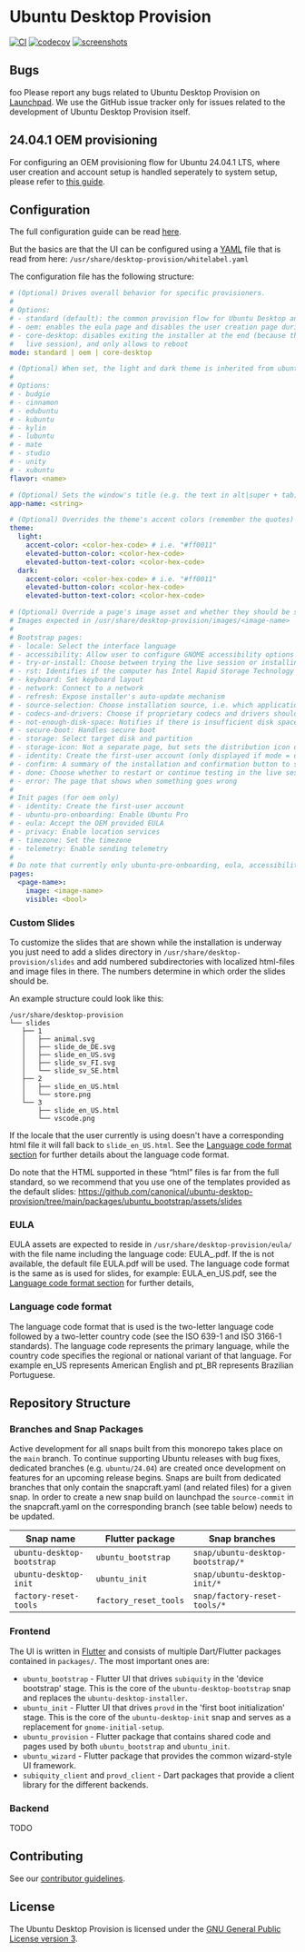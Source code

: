 # Ubuntu Desktop Provision

[![CI](https://github.com/canonical/ubuntu-desktop-provision/actions/workflows/ci.yml/badge.svg)](https://github.com/canonical/ubuntu-desktop-provision/actions/workflows/ci.yml)
[![codecov](https://codecov.io/gh/canonical/ubuntu-desktop-provision/branch/main/graph/badge.svg?token=JcedDc47dU)](https://codecov.io/gh/canonical/ubuntu-desktop-provision)
[![screenshots](https://img.shields.io/badge/screenshots-gray?logo=ubuntu)](https://github.com/canonical/ubuntu-desktop-provision-screenshots)

## Bugs

foo
Please report any bugs related to Ubuntu Desktop Provision on [Launchpad](https://bugs.launchpad.net/ubuntu-desktop-provision).
We use the GitHub issue tracker only for issues related to the development of Ubuntu Desktop Provision itself.

## 24.04.1 OEM provisioning

For configuring an OEM provisioning flow for Ubuntu 24.04.1 LTS, where user creation and account setup is handled
seperately to system setup, please refer to [this guide](docs/oem-provisioning-24_04_1.md).

## Configuration

The full configuration guide can be read [here](https://docs.google.com/document/d/10R0YOj4e8BTv6XPw9OE_y7GDy72xPqA5XP5lu0M7VbE/edit?usp=sharing).

But the basics are that the UI can be configured using a [YAML](https://yaml.org/) file that is read from here:
`/usr/share/desktop-provision/whitelabel.yaml`

The configuration file has the following structure:

```yaml
# (Optional) Drives overall behavior for specific provisioners.
#
# Options:
# - standard (default): the common provision flow for Ubuntu Desktop and Flavors
# - oem: enables the eula page and disables the user creation page during bootstrap
# - core-desktop: disables exiting the installer at the end (because there is no
#   live session), and only allows to reboot
mode: standard | oem | core-desktop

# (Optional) When set, the light and dark theme is inherited from ubuntu-flutter-plugins and the distro name is set.
#
# Options:
# - budgie
# - cinnamon
# - edubuntu
# - kubuntu
# - kylin
# - lubuntu
# - mate
# - studio
# - unity
# - xubuntu
flavor: <name>

# (Optional) Sets the window's title (e.g. the text in alt|super + tab)
app-name: <string>

# (Optional) Overrides the theme's accent colors (remember the quotes)
theme:
  light:
    accent-color: <color-hex-code> # i.e. "#ff0011"
    elevated-button-color: <color-hex-code>
    elevated-button-text-color: <color-hex-code>
  dark:
    accent-color: <color-hex-code> # i.e. "#ff0011"
    elevated-button-color: <color-hex-code>
    elevated-button-text-color: <color-hex-code>

# (Optional) Override a page's image asset and whether they should be shown or not.
# Images expected in /usr/share/desktop-provision/images/<image-name>
#
# Bootstrap pages:
# - locale: Select the interface language
# - accessibility: Allow user to configure GNOME accessibility options
# - try-or-install: Choose between trying the live session or installing (only shown when --try-or-install is passed)
# - rst: Identifies if the computer has Intel Rapid Storage Technology (rst) active
# - keyboard: Set keyboard layout
# - network: Connect to a network
# - refresh: Expose installer's auto-update mechanism
# - source-selection: Choose installation source, i.e. which applications that should be installed
# - codecs-and-drivers: Choose if proprietary codecs and drivers should be installed
# - not-enough-disk-space: Notifies if there is insufficient disk space
# - secure-boot: Handles secure boot
# - storage: Select target disk and partition
# - storage-icon: Not a separate page, but sets the distribution icon on the storage page
# - identity: Create the first-user account (only displayed if mode = default)
# - confirm: A summary of the installation and confirmation button to start the install
# - done: Choose whether to restart or continue testing in the live session
# - error: The page that shows when something goes wrong
#
# Init pages (for oem only)
# - identity: Create the first-user account
# - ubuntu-pro-onboarding: Enable Ubuntu Pro
# - eula: Accept the OEM provided EULA
# - privacy: Enable location services
# - timezone: Set the timezone
# - telemetry: Enable sending telemetry
#
# Do note that currently only ubuntu-pro-onboarding, eula, accessibility, try-or-install, refresh and source-selection can be hidden.
pages:
  <page-name>:
    image: <image-name>
    visible: <bool>
```

### Custom Slides

To customize the slides that are shown while the installation is underway you just need to add a slides directory in
`/usr/share/desktop-provision/slides` and add numbered subdirectories with localized html-files and image files in
there. The numbers determine in which order the slides should be. 

An example structure could look like this:

```
/usr/share/desktop-provision
└── slides
   ├── 1
   │   ├── animal.svg
   │   ├── slide_de_DE.svg
   │   ├── slide_en_US.svg
   │   ├── slide_sv_FI.svg
   │   └── slide_sv_SE.html
   ├── 2
   │   ├── slide_en_US.html
   │   └── store.png
   └── 3
       ├── slide_en_US.html
       └── vscode.png
```

If the locale that the user currently is using doesn't have a corresponding html file it will fall back to
`slide_en_US.html`. See the [Language code format section](#language-code-format) for further details about the language
code format.

Do note that the HTML supported in these “html” files is far from the full standard, so we recommend that you use one of
the templates provided as the default slides:
https://github.com/canonical/ubuntu-desktop-provision/tree/main/packages/ubuntu_bootstrap/assets/slides

### EULA

EULA assets are expected to reside in `/usr/share/desktop-provision/eula/` with the file name including the language
code: EULA_<langcode>.pdf. If the <langcode> is not available, the default file EULA.pdf will be used.
The language code format is the same as is used for slides, for example: EULA_en_US.pdf, see the [Language code format
section](#language-code-format) for further details,

### Language code format

The language code format that is used is the two-letter language code followed by a two-letter country code
(see the ISO 639-1 and ISO 3166-1 standards). The language code represents the primary language, while the country code
specifies the regional or national variant of that language. For example en_US represents American English and pt_BR
represents Brazilian Portuguese.

## Repository Structure

### Branches and Snap Packages

Active development for all snaps built from this monorepo takes place on the
`main` branch. To continue supporting Ubuntu releases with bug fixes, dedicated
branches (e.g. `ubuntu/24.04`) are created once development on features for an
upcoming release begins.
Snaps are built from dedicated branches that only contain the snapcraft.yaml
(and related files) for a given snap.
In order to create a new snap build on launchpad the `source-commit` in the
snapcraft.yaml on the corresponding branch (see table below) needs to be updated.

| Snap name | Flutter package | Snap branches |
| - | - | - |
| `ubuntu-desktop-bootstrap` | `ubuntu_bootstrap` | `snap/ubuntu-desktop-bootstrap/*` |
| `ubuntu-desktop-init` | `ubuntu_init` | `snap/ubuntu-desktop-init/*` |
| `factory-reset-tools` | `factory_reset_tools` | `snap/factory-reset-tools/*` |

### Frontend

The UI is written in [Flutter](https://flutter.dev/) and consists of multiple Dart/Flutter packages contained in `packages/`. The most important ones are:
* `ubuntu_bootstrap` - Flutter UI that drives `subiquity` in the 'device bootstrap' stage. This is the core of the `ubuntu-desktop-bootstrap` snap and replaces the `ubuntu-desktop-installer`.
* `ubuntu_init` - Flutter UI that drives `provd` in the 'first boot initialization' stage. This is the core of the `ubuntu-desktop-init` snap and serves as a replacement for `gnome-initial-setup`.
* `ubuntu_provision` - Flutter package that contains shared code and pages used by both `ubuntu_bootstrap` and `ubuntu_init`.
* `ubuntu_wizard` - Flutter package that provides the common wizard-style UI framework.
* `subiquity_client` and `provd_client` - Dart packages that provide a client library for the different backends.

### Backend

TODO

## Contributing

See our [contributor guidelines](docs/CONTRIBUTING.md).

## License

The Ubuntu Desktop Provision is licensed under the [GNU General Public License version 3](LICENSE).
